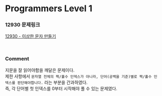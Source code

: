 # Programmers Level 1

### 12930 문제링크

[12930 - 이상한 문자 만들기](https://school.programmers.co.kr/learn/courses/30/lessons/12930)

<br>

### Comment
지문을 잘 읽어야함을 깨달은 문제이다. <br>
제한 사항에서 `문자열 전체의 짝/홀수 인덱스가 아니라, 단어(공백을 기준)별로 짝/홀수 인덱스를 판단해야합니다.` 라는 부분을 간과하였다. <br>
즉, 각 단어별 첫 인덱스를 0부터 시작해야 풀 수 있는 문제였다.
